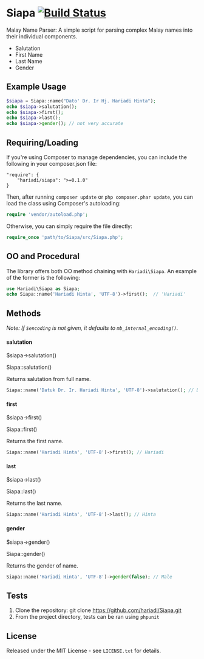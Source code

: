 # Siapa [![Build Status](https://travis-ci.org/hariadi/Siapa.png)](https://travis-ci.org/hariadi/Siapa)

Malay Name Parser: A simple script for parsing complex Malay names into their individual components.

- Salutation
- First Name
- Last Name
- Gender

## Example Usage

```php
$siapa = Siapa::name("Dato' Dr. Ir Hj. Hariadi Hinta");
echo $siapa->salutation();
echo $siapa->first();
echo $siapa->last();
echo $siapa->gender(); // not very accurate
```

## Requiring/Loading

If you're using Composer to manage dependencies, you can include the following
in your composer.json file:

    "require": {
        "hariadi/siapa": ">=0.1.0"
    }

Then, after running `composer update` or `php composer.phar update`, you can
load the class using Composer's autoloading:

```php
require 'vendor/autoload.php';
```

Otherwise, you can simply require the file directly:

```php
require_once 'path/to/Siapa/src/Siapa.php';
```

## OO and Procedural

The library offers both OO method chaining with `Hariadi\Siapa`. An example
of the former is the following:

```php
use Hariadi\Siapa as Siapa;
echo Siapa::name('Hariadi Hinta', 'UTF-8')->first();  // 'Hariadi'
```

## Methods

*Note: If `$encoding` is not given, it defaults to `mb_internal_encoding()`.*

#### salutation

$siapa->salutation()

Siapa::salutation()

Returns salutation from full name.

```php
Siapa::name('Datuk Dr. Ir. Hariadi Hinta', 'UTF-8')->salutation(); // Datuk Dr. Ir.
```

#### first

$siapa->first()

Siapa::first()

Returns the first name.

```php
Siapa::name('Hariadi Hinta', 'UTF-8')->first(); // Hariadi
```

#### last

$siapa->last()

Siapa::last()

Returns the last name.

```php
Siapa::name('Hariadi Hinta', 'UTF-8')->last(); // Hinta
```

#### gender

$siapa->gender()

Siapa::gender()

Returns the gender of name.

```php
Siapa::name('Hariadi Hinta', 'UTF-8')->gender(false); // Male
```

## Tests

1. Clone the repository: git clone https://github.com/hariadi/Siapa.git
2. From the project directory, tests can be ran using `phpunit`

## License

Released under the MIT License - see `LICENSE.txt` for details.
